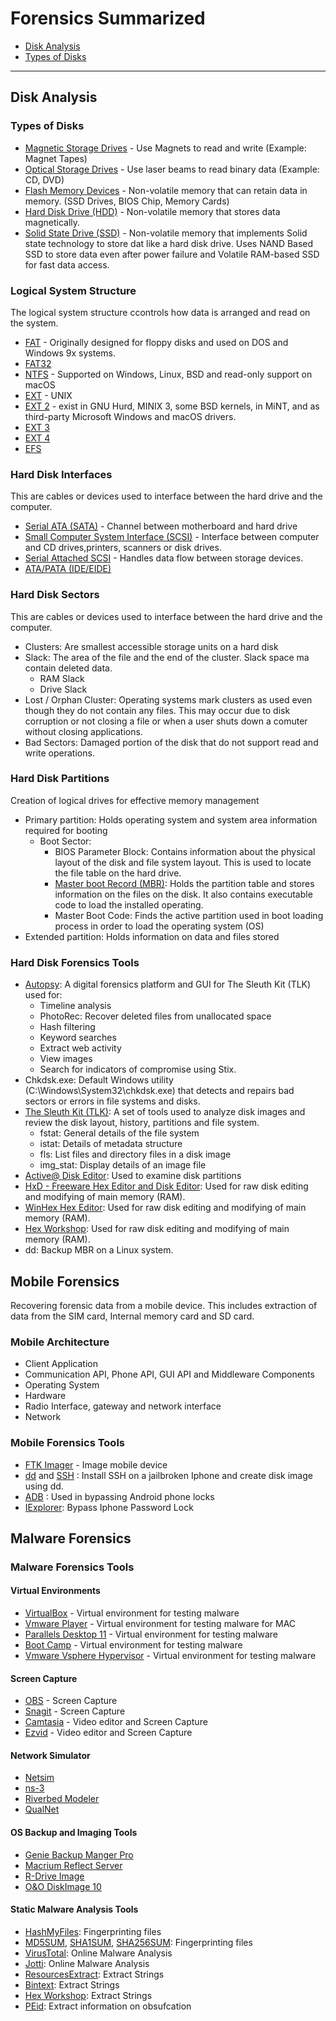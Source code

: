 # Forensics Summarized

- [Disk Analysis](#disk-analysis)
- [Types of Disks](#types-of-disks)

---

## Disk Analysis
### Types of Disks
- [Magnetic Storage Drives](https://en.wikipedia.org/wiki/Magnetic_storage) - Use Magnets to read and write (Example: Magnet Tapes)
- [Optical Storage Drives](https://en.wikipedia.org/wiki/Optical_storage) - Use laser beams to read binary data (Example: CD, DVD)
- [Flash Memory Devices](https://en.wikipedia.org/wiki/Flash_memory) - Non-volatile memory that can retain data in memory. (SSD Drives, BIOS Chip, Memory Cards)
- [Hard Disk Drive (HDD)](https://en.wikipedia.org/wiki/Hard_disk_drive) - Non-volatile memory that stores data magnetically.
- [Solid State Drive (SSD)](http://en.wikipedia.org/wiki/Solid-state_drive) - Non-volatile memory that implements Solid state technology to store dat like a hard disk drive. Uses NAND Based SSD to store data even after power failure and Volatile RAM-based SSD for fast data access.
### Logical System Structure
The logical system structure ccontrols how data is arranged and read on the system.
- [FAT](https://en.wikipedia.org/wiki/File_Allocation_Table) - Originally designed for floppy disks and used on DOS and Windows 9x systems.
- [FAT32](https://en.wikipedia.org/wiki/File_Allocation_Table#FAT32)
- [NTFS](https://en.wikipedia.org/wiki/NTFS) - Supported on Windows, Linux, BSD and read-only support on macOS
- [EXT](https://en.wikipedia.org/wiki/Extended_file_system) - UNIX
- [EXT 2](https://en.wikipedia.org/wiki/Ext2) - exist in GNU Hurd, MINIX 3, some BSD kernels, in MiNT, and as third-party Microsoft Windows and macOS drivers.
- [EXT 3](https://en.wikipedia.org/wiki/Ext3)
- [EXT 4](https://en.wikipedia.org/wiki/Ext4)
- [EFS](https://en.wikipedia.org/wiki/Extent_File_System)
### Hard Disk Interfaces
This are cables or devices used to interface between the hard drive and the computer.
- [Serial ATA (SATA)](https://en.wikipedia.org/wiki/Serial_ATA) - Channel between motherboard and hard drive
- [Small Computer System Interface (SCSI)](https://en.wikipedia.org/wiki/SCSI) - Interface between computer and CD drives,printers, scanners or disk drives.
- [Serial Attached SCSI](https://en.wikipedia.org/wiki/Serial_Attached_SCSI) - Handles data flow between storage devices.
- [ATA/PATA (IDE/EIDE)](https://en.wikipedia.org/wiki/Parallel_ATA)
### Hard Disk Sectors
This are cables or devices used to interface between the hard drive and the computer.
- Clusters: Are smallest accessible storage units on a hard disk
- Slack: The area of the file and the end of the cluster. Slack space ma contain deleted data.
  - RAM Slack
  - Drive Slack
- Lost / Orphan Cluster: Operating systems mark clusters as used even though they do not contain any files. This may occur due to disk corruption or not closing a file or when a user shuts down a comuter without closing applications.
- Bad Sectors: Damaged portion of the disk that do not support read and write operations.

### Hard Disk Partitions
Creation of logical drives for effective memory management
- Primary partition: Holds operating system and system area information required for booting
  - Boot Sector: 
    - BIOS Parameter Block: Contains information about the physical layout of the disk and file system layout. This is used to locate the file table on the hard drive.
    - [Master boot Record (MBR)](https://en.wikipedia.org/wiki/Master_boot_record): Holds the partition table and stores information on the files on the disk. It also contains executable code to load the installed operating.
    - Master Boot Code: Finds the active partition used in boot loading process in order to load the operating system (OS)
- Extended partition: Holds information on data and files stored


### Hard Disk Forensics Tools
- [Autopsy](https://www.sleuthkit.org/): A digital forensics platform and GUI for The Sleuth Kit (TLK) used for:
  - Timeline analysis
  - PhotoRec: Recover deleted files from unallocated space
  - Hash filtering
  - Keyword searches
  - Extract web activity
  - View images
  - Search for indicators of compromise using Stix.
- Chkdsk.exe: Default Windows utility (C:\Windows\System32\chkdsk.exe) that detects and repairs bad sectors or errors in file systems and disks.
- [The Sleuth Kit (TLK)](https://www.sleuthkit.org/): A set of tools used to analyze disk images and review the disk layout, history, partitions and file system.
  - fstat: General details of the file system
  - istat: Details of metadata structure
  - fls: List files and directory files in a disk image
  - img_stat: Display details of an image file
- [Active@ Disk Editor](https://www.disk-editor.org/index.html): Used to examine disk partitions
- [HxD - Freeware Hex Editor and Disk Editor](https://mh-nexus.de/en/hxd/): Used for raw disk editing and modifying of main memory (RAM).
- [WinHex Hex Editor](http://www.winhex.com/winhex/hex-editor.html): Used for raw disk editing and modifying of main memory (RAM).
- [Hex Workshop](http://www.hexworkshop.com/): Used for raw disk editing and modifying of main memory (RAM).
- dd: Backup MBR on a Linux system.

## Mobile Forensics
Recovering forensic data from a mobile device. This includes extraction of data from the SIM card, Internal memory card and SD card.
### Mobile Architecture
- Client Application
- Communication API, Phone API, GUI API and Middleware Components
- Operating System
- Hardware
- Radio Interface, gateway and network interface
- Network

### Mobile Forensics Tools
- [FTK Imager](https://accessdata.com/product-download/ftk-imager-version-4-2-0) - Image mobile device
- [dd](https://en.wikipedia.org/wiki/Dd_(Unix)) and [SSH](https://lifehacker.com/how-to-install-and-set-up-ssh-on-your-jailbroken-ios-de-5760626) : Install SSH on a jailbroken Iphone and create disk image using dd.
- [ADB](https://en.wikipedia.org/wiki/Dd_(Unix)) : Used in bypassing Android phone locks
- [IExplorer](http://www.macroplant.com/): Bypass Iphone Password Lock


## Malware Forensics

### Malware Forensics Tools
#### Virtual Environments
- [VirtualBox](https://www.virtualbox.org/) - Virtual environment for testing malware
- [Vmware Player](https://www.vmware.com/products/workstation-player.html) - Virtual environment for testing malware for MAC
- [Parallels Desktop 11](https://www.parallels.com/parallelsdesktop11/) - Virtual environment for testing malware
- [Boot Camp](https://support.apple.com/boot-camp) - Virtual environment for testing malware
- [Vmware Vsphere Hypervisor](https://www.vmware.com/products/vsphere-hypervisor.html) - Virtual environment for testing malware

#### Screen Capture
- [OBS](https://www.virtualbox.org/) - Screen Capture
- [Snagit](https://www.techsmith.com/screen-capture.html) - Screen Capture
- [Camtasia](https://www.techsmith.com/video-editor.html) - Video editor and Screen Capture
- [Ezvid](https://www.ezvid.com/) - Video editor and Screen Capture

#### Network Simulator
- [Netsim](https://www.tetcos.com/)
- [ns-3](https://www.nsnam.org/)
- [Riverbed Modeler](https://cms-api.riverbed.com/portal/community_home)
- [QualNet](https://www.scalable-networks.com/products/qualnet-network-simulation-software-tool/)

#### OS Backup and Imaging Tools
- [Genie Backup Manger Pro](https://www.zoolz.com/genie9/business-users/genie-backup-manager-professional/)
- [Macrium Reflect Server](https://www.macrium.com/products/business/standalone/server)
- [R-Drive Image](https://www.drive-image.com/)
- [O&O DiskImage 10](https://docs.oo-software.com/en/oodiskimage-10)

#### Static Malware Analysis Tools
- [HashMyFiles](https://www.nirsoft.net/utils/hash_my_files.html): Fingerprinting files
- [MD5SUM](https://www.commandlinux.com/man-page/man1/md5sum.1.html), [SHA1SUM](https://www.commandlinux.com/man-page/man1/sha1sum.1.html), [SHA256SUM](https://www.commandlinux.com/man-page/man1/sha256sum.1.html): Fingerprinting files
- [VirusTotal](https://www.virustotal.com/gui/): Online Malware Analysis
- [Jotti](https://virusscan.jotti.org/): Online Malware Analysis
- [ResourcesExtract](https://www.nirsoft.net/utils/resources_extract.html): Extract Strings
- [Bintext](https://www.aldeid.com/wiki/BinText): Extract Strings
- [Hex Workshop](http://www.hexworkshop.com/): Extract Strings
- [PEid](https://www.aldeid.com/wiki/PEiD): Extract information on obsufcation
